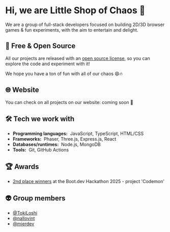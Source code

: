 # Hi, we are Little Shop of Chaos :wave:

We are a group of full-stack developers focused on building 2D/3D browser games & fun experiments, with the aim to entertain and delight. 

## :tada: Free & Open Source

All our projects are released with an [open source license](https://en.wikipedia.org/wiki/Open-source_license), so you can explore the code and experiment with it!

We hope you have a ton of fun with all of our chaos 😄🔥

## :globe_with_meridians: Website

You can check on all projects on our website: coming soon :eyes:
  
## :hammer_and_wrench: Tech we work with

- **Programming languages:**&nbsp;&nbsp;JavaScript, TypeScript, HTML/CSS
- **Frameworks:**&nbsp;&nbsp;Phaser, Three.js, Express.js, React
- **Databases/runtimes:**&nbsp;&nbsp;Node.js, MongoDB
- **Tools:**&nbsp;&nbsp;Git, GitHub Actions

## :trophy: Awards

- [2nd place winners](https://blog.boot.dev/news/hackathon-2025/) at the Boot.dev Hackathon 2025 - project 'Codemon'

## :alien: Group members

- [@TokiLoshi](https://github.com/TokiLoshi)
- [@nallovint](https://github.com/nallovint)
- [@mierdev](https://github.com/mierdev)
